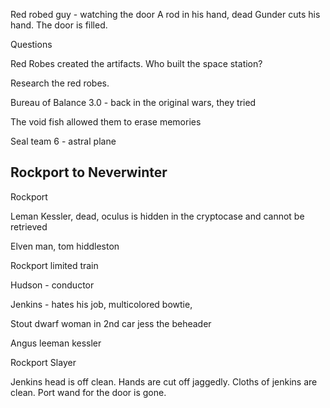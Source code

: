 Red robed guy - watching the door
A rod in his hand, dead
Gunder cuts his hand.
The door is filled.

Questions

Red Robes created the artifacts.
Who built the space station?

Research the red robes.

Bureau of Balance 3.0 - back in the original wars, they tried

The void fish allowed them to erase memories

Seal team 6 - astral plane

Rockport to Neverwinter
- 

Rockport



Leman Kessler, dead, oculus is hidden in the cryptocase and cannot be retrieved 

Elven man, tom hiddleston

Rockport limited train

Hudson - conductor

Jenkins - hates his job, multicolored bowtie, 

Stout dwarf woman in 2nd car 
jess the beheader

Angus
leeman kessler 

Rockport Slayer

Jenkins head is off clean.
Hands are cut off jaggedly.
Cloths of jenkins are clean.
Port wand for the door is gone.

